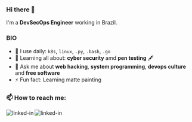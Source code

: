 ### Hi there 👋

I'm a **DevSecOps Engineer** working in Brazil.

### BIO

- :hammer: I use daily: `k8s`, `linux`, `.py`, `.bash`, `.go` 
- :seedling: Learning all about: **cyber security** amd **pen testing** 🖋️ 
- :speech_balloon: Ask me about **web hacking**, **system programming**, **devops culture** and **free software**
- ⚡ Fun fact: Learning matte painting 

### 📫 How to reach me:
[<img align="left" alt="linked-in" src="https://img.shields.io/badge/linkedin-%230077B5.svg?&style=for-the-badge&logo=linkedin&logoColor=white" />](https://www.linkedin.com/in/jcdematos/) [<img align="left" alt="linked-in" src="https://img.shields.io/badge/Email-%23ff6666.svg?&style=for-the-badge&logo=gmail&logoColor=white" />](mailto:contato@jcdematos.com)

<!--
**jcdematos/jcdematos** is a ✨ _special_ ✨ repository because its `README.md` (this file) appears on your GitHub profile.
Here are some ideas to get you started:
- 🔭 I’m currently working on ...
- 🌱 I’m currently learning ...
-->
